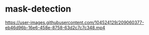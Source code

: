 # mask-detection

https://user-images.githubusercontent.com/104524129/209060377-eb46d96b-16e6-458e-8758-63d2c7c7c348.mp4

